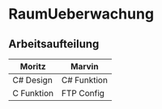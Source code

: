# RaumUeberwachung
## Arbeitsaufteilung

Moritz | Marvin
-------|-------
C# Design | C# Funktion
C Funktion | FTP Config

